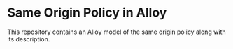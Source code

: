 Same Origin Policy in Alloy
===========================

This repository contains an Alloy model of the same origin policy along with its description.
